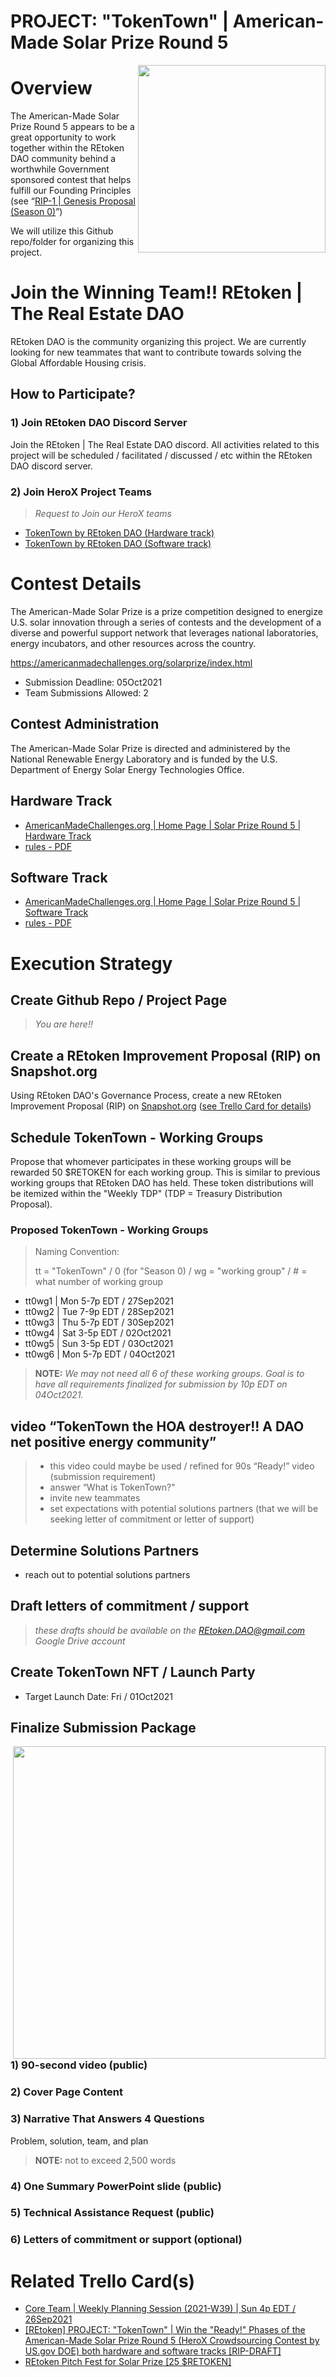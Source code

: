 # PROJECT: "TokenTown" | American-Made Solar Prize Round 5

<img src="https://storage.googleapis.com/poapmedia/retoken-dao-core-team-planning-2021-w39-updated-2021-logo-1632696887386.png" width=300 align=right>

# Overview
The American-Made Solar Prize Round 5 appears to be a great opportunity to work together within the REtoken DAO community behind a worthwhile Government sponsored contest that helps fulfill our Founding Principles (see “[RIP-1 | Genesis Proposal (Season 0)](https://snapshot.org/#/retokendao.eth/proposal/QmdJUQkW6dNWfuT5BZbx1qWzopgbpEFom1xaVsVCQCT7UD)”)

We will utilize this Github repo/folder for organizing this project.

# Join the Winning Team!! REtoken | The Real Estate DAO
REtoken DAO is the community organizing this project.  We are currently looking for new teammates that want to contribute towards solving the Global Affordable Housing crisis.

## How to Participate?

### 1) Join REtoken DAO Discord Server
Join the REtoken | The Real Estate DAO discord.  All activities related to this project will be scheduled / facilitated / discussed / etc within the REtoken DAO discord server.

### 2) Join HeroX Project Teams
> *Request to Join our HeroX teams*
* [TokenTown by REtoken DAO (Hardware track)](https://www.herox.com/solarprizeR5hardware/team/14294)
* [TokenTown by REtoken DAO (Software track)](https://www.herox.com/solarprizeR5software/team/14295)

# Contest Details
The American-Made Solar Prize is a prize competition designed to energize U.S. solar innovation through a series of contests and the development of a diverse and powerful support network that leverages national laboratories, energy incubators, and other resources across the country.

https://americanmadechallenges.org/solarprize/index.html

* Submission Deadline: 05Oct2021
* Team Submissions Allowed: 2

## Contest Administration
The American-Made Solar Prize is directed and administered by the National Renewable Energy Laboratory and is funded by the U.S. Department of Energy Solar Energy Technologies Office.

## Hardware Track
- [AmericanMadeChallenges.org | Home Page | Solar Prize Round 5 | Hardware Track](https://americanmadechallenges.org/solarprize/round5/hardware.html)
- [rules - PDF](https://americanmadechallenges.org/solarprize/docs/rules/r5/American-Made_Solar_Prize_Rules_Hardware.pdf)

## Software Track
- [AmericanMadeChallenges.org | Home Page | Solar Prize Round 5 | Software Track](https://americanmadechallenges.org/solarprize/round5/software.html)
- [rules - PDF](https://americanmadechallenges.org/solarprize/docs/rules/r5/American-Made_Solar_Prize_Rules_Software.pdf)

# Execution Strategy

## Create Github Repo / Project Page
> *You are here!!*

## Create a REtoken Improvement Proposal (RIP) on Snapshot.org
Using REtoken DAO's Governance Process, create a new REtoken Improvement Proposal (RIP) on [Snapshot.org](https://snapshot.org/#/retokendao.eth/) ([see Trello Card for details](https://trello.com/c/eEjmRbTF))

## Schedule TokenTown - Working Groups
Propose that whomever participates in these working groups will be rewarded 50 $RETOKEN for each working group.  This is similar to previous working groups that REtoken DAO has held.  These token distributions will be itemized within the "Weekly TDP" (TDP = Treasury Distribution Proposal).

### Proposed TokenTown - Working Groups
> Naming Convention:
> 
> tt = "TokenTown" / 0 (for "Season 0) / wg = "working group" / # = what number of working group

* tt0wg1 | Mon 5-7p EDT / 27Sep2021
* tt0wg2 | Tue 7-9p EDT / 28Sep2021
* tt0wg3 | Thu 5-7p EDT / 30Sep2021
* tt0wg4 | Sat 3-5p EDT / 02Oct2021
* tt0wg5 | Sun 3-5p EDT / 03Oct2021
* tt0wg6 | Mon 5-7p EDT / 04Oct2021

> **NOTE:**
> *We may not need all 6 of these working groups.  Goal is to have all requirements finalized for submission by 10p EDT on 04Oct2021.*

## video “TokenTown the HOA destroyer!! A DAO net positive energy community”
> * this video could maybe be used / refined for 90s “Ready!” video (submission requirement)
> * answer “What is TokenTown?"
> * invite new teammates
> * set expectations with potential solutions partners (that we will be seeking letter of commitment or letter of support)

## Determine Solutions Partners
- reach out to potential solutions partners

## Draft letters of commitment / support
> *these drafts should be available on the REtoken.DAO@gmail.com Google Drive account*

## Create TokenTown NFT / Launch Party
* Target Launch Date: Fri / 01Oct2021

## Finalize Submission Package
<img src="https://trello.com/1/cards/6151af132620538895b2ef7c/attachments/6151af448674791ff7027034/download/image.jpeg" width=500 align=right>

### 1) 90-second video (public)

### 2) Cover Page Content

### 3) Narrative That Answers 4 Questions
Problem, solution, team, and plan

> **NOTE:** not to exceed 2,500 words

### 4) One Summary PowerPoint slide (public)

### 5) Technical Assistance Request (public)

### 6) Letters of commitment or support (optional)

# Related Trello Card(s)
- [Core Team | Weekly Planning Session (2021-W39) | Sun 4p EDT / 26Sep2021](https://trello.com/c/J69se6bS)
- [[REtoken] PROJECT: "TokenTown" | Win the "Ready!" Phases of the American-Made Solar Prize Round 5 (HeroX Crowdsourcing Contest by US.gov DOE) both hardware and software tracks [RIP-DRAFT]](https://trello.com/c/eEjmRbTF)
- [REtoken Pitch Fest for Solar Prize [25 $RETOKEN]](https://trello.com/c/j1V8jahq)
